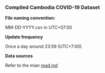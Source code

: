 ### Compiled Cambodia COVID-19 Dataset

**File naming convention:**

MM-DD-YYYY.csv in UTC+07:00

**Update frequency**

Once a day around 23:59 (UTC+7:00).

**Data sources**

Refer to the mian [read.md](https://github.com/LMNX/KHOVID-19-Dashboard-Dataset "read.md")
